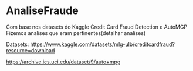 # AnaliseFraude

Com base nos datasets do Kaggle Credit Card Fraud Detection e AutoMGP Fizemos analises que eram pertinentes(detalhar analises)

Datasets:
https://www.kaggle.com/datasets/mlg-ulb/creditcardfraud?resource=download

https://archive.ics.uci.edu/dataset/9/auto+mpg
